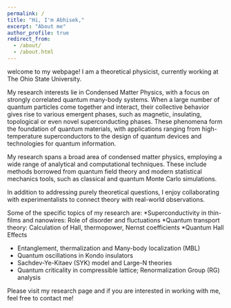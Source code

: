 ```yaml
---
permalink: /
title: "Hi, I'm Abhisek,"
excerpt: "About me"
author_profile: true
redirect_from: 
  - /about/
  - /about.html
---
```


welcome to my webpage! I am a theoretical physicist, currently working at The Ohio State University.

My research interests lie in Condensed Matter Physics, with a focus on strongly correlated quantum many-body systems. When a large number of quantum particles come together and interact, their collective behavior gives rise to various emergent phases, such as magnetic, insulating, topological or even novel superconducting phases. These phenomena form the foundation of quantum materials, with applications ranging from high-temperature superconductors to the design of quantum devices and technologies for quantum information.

My research spans a broad area of condensed matter physics, employing a wide range of analytical and computational techniques. These include methods borrowed from quantum field theory and modern statistical mechanics tools, such as classical and quantum Monte Carlo simulations.

In addition to addressing purely theoretical questions, I enjoy collaborating with experimentalists to connect theory with real-world observations.

Some of the specific topics of my research are:
*Superconductivity in thin-films and nanowires: Role of disorder and fluctuations
*Quantum transport theory: Calculation of Hall, thermopower, Nernst coefficients
*Quantum Hall Effects
* Entanglement, thermalization and Many-body localization (MBL)
* Quantum oscillations in Kondo insulators
* Sachdev-Ye-Kitaev (SYK) model and Large-N theories
* Quantum criticality in compressible lattice; Renormalization Group (RG) analysis

Please visit my research page and if you are interested in working with me, feel free to contact me!

